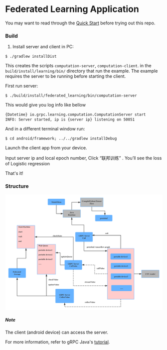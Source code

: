 Federated Learning Application
==============================================

You may want to read through the
[Quick Start](https://grpc.io/docs/languages/java/quickstart)
before trying out this repo.


### <a name="Build"></a> Build

1. Install server and client in PC:
```
$ ./gradlew installDist
```

This creates the scripts `computation-server`, `computation-client`. in the
`build/install/learning/bin/` directory that run the example. The
example requires the server to be running before starting the client.

First run server:

```
$ ./build/install/federated_learning/bin/computation-server
```
This would give you log info like bellow
```
{Datetime} io.grpc.learning.computation.ComputationServer start
INFO: Server started, ip is {server ip} listening on 50051
```

And in a different terminal window run:

```
$ cd android/framework; ../../gradlew installDebug
```

Launch the client app from your device.


Input server ip and local epoch number, Click “联邦训练” . You’ll see the loss of Logistic regression

That's it!

### <a name="Structure"></a> Structure
![image structure](https://github.com/FancyXun/federated_app/blob/master/resource/federated_app.png)

##### Note
The client (android device) can access the server.

For more information, refer to gRPC Java's [tutorial](https://grpc.io/docs/languages/java/basics).
